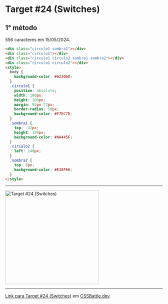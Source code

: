 # Target #24 (Switches)

## 1° método

556 caracteres em 15/05/2024.

``` HTML
<div class="circulo1 sombra1"></div>
<div class="circulo1"></div>
<div class="circulo1 circulo2 sombra1 sombra2"></div>
<div class="circulo1 circulo2"></div>
<style>
  body {
    background-color: #62306D;
  }
  .circulo1 {
    position: absolute;
    width: 100px;
    height: 100px;
    margin: 92px 72px;
    border-radius: 50px;
    background-color: #F7EC7D;
  }
  .sombra1 {
    top: -42px;
    height: 150px;
    background-color: #AA445F;
  }
  .circulo2 {
    left: 148px;
  }
  .sombra2 {
    top: 8px;
    background-color: #E38F66;
  }
</style>
```

---
<img src="https://cssbattle.dev/targets/24.png" title="Target #24 (Switches)" width="300px">

---

[Link para Target #24 (Switches)](https://cssbattle.dev/play/24) em [CSSBattle.dev](https://cssbattle.dev/).
